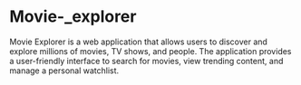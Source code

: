 # Movie-_explorer
Movie Explorer is a web application that allows users to discover and explore millions of movies, TV shows, and people. The application provides a user-friendly interface to search for movies, view trending content, and manage a personal watchlist.
